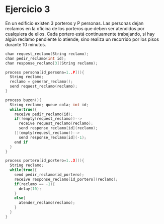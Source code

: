 # Ejercicio 3

En un edificio existen 3 porteros y P personas. Las personas dejan reclamos en la oficina de los porteros que deben ser atendidos por cualquiera de ellos. Cada portero está continuamente trabajando, si hay algún reclamo pendiente lo atiende, sino realiza un recorrido por los pisos durante 10 minutos.

```c++
chan request_reclamo(String reclamo);
chan pedir_reclamo(int id);
chan response_reclamo[3](String reclamo);

process persona[id_persona=1..P](){
  String reclamo;
  reclamo = generar_reclamo();
  send request_reclamo(reclamo);
}

process buzon(){
  String reclamo; queue cola; int id;
  while(true){
    receive pedir_reclamo(id);
    if(!empty(request_reclamo))-->
      receive request_reclamo(reclamo); 
      send response_reclamo[id](reclamo);
    [](empty(request_reclamo))-->
      send response_reclamo[id](-1);
    end if
  }
}

process portero[id_portero=1..3](){
  String reclamo;
  while(true){
    send pedir_reclamo(id_portero);
    receive response_reclamo[id_portero](reclamo);
    if(reclamo == -1){
      delay(10);
    }
    else{
      atender_reclamo(reclamo);
    }
  }
}
```
